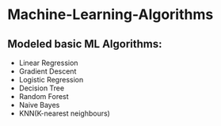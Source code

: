# Machine-Learning-Algorithms

## Modeled basic ML Algorithms:
- Linear Regression
- Gradient Descent
- Logistic Regression
- Decision Tree
- Random Forest
- Naive Bayes
- KNN(K-nearest neighbours)

